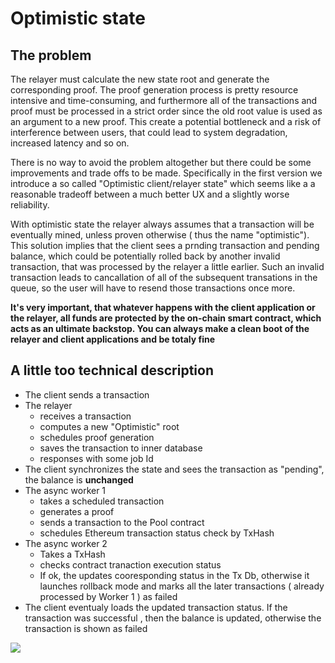 # Optimistic state

## The problem


The relayer must calculate the new state root and generate the corresponding proof. The proof generation process is pretty resource intensive and time-consuming, and furthermore all of the transactions and proof must be processed in a strict order since the old root value is used as an argument to a new proof. This create a potential bottleneck and a risk of interference between users, that could lead to system degradation, increased latency and so on. 

There is no way to avoid the problem altogether but there could be some improvements and trade offs to be made. Specifically in the first version we introduce a so called "Optimistic client/relayer state" which seems like a  a reasonable tradeoff between a much better UX and a slightly worse reliability.

With optimistic state the relayer always assumes that a transaction will be eventually mined, unless proven otherwise ( thus the name "optimistic"). This solution implies that the client sees a prnding transaction and pending balance, which could be potentially rolled back by another invalid transaction, that was processed by the relayer a little earlier. Such an invalid transaction leads to cancallation of all of the subsequent transations in the queue, so the user will have to resend those transactions once more.

**It's very important, that whatever happens with the client application or the relayer, all funds are protected by the on-chain smart contract, which acts as an ultimate backstop.
You can always make a clean boot of the relayer and client applications and be totaly fine**
## A little too technical description



* The client sends a transaction
* The relayer 
    * receives a transaction
    * computes a new "Optimistic" root
    * schedules proof generation
    * saves the transaction to inner database
    * responses with some job Id
* The client synchronizes the state and sees the transaction as "pending", the balance is **unchanged**
* The async worker 1
    * takes a scheduled transaction 
    * generates a proof
    * sends a transaction to the Pool contract
    * schedules Ethereum transaction status check by TxHash
* The async worker 2
    * Takes a TxHash
    * checks contract tranaction execution status
    * If ok, the updates cooresponding status in the Tx Db, otherwise it launches rollback mode and marks all the later transactions ( already processed by Worker 1 ) as failed
* The client eventualy loads the updated transaction status. If the transaction was successful , then the balance is updated, otherwise the transaction is shown as failed

![](https://i.imgur.com/RIC61j3.png)
